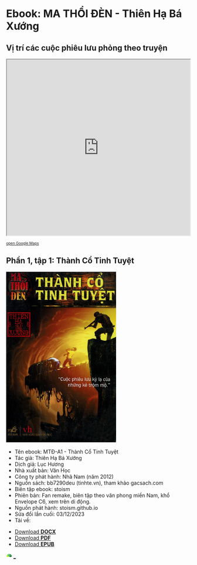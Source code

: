 # Ebook: MA THỔI ĐÈN - Thiên Hạ Bá Xướng

## Vị trí các cuộc phiêu lưu phỏng theo truyện
<iframe src="https://www.google.com/maps/d/u/0/embed?mid=1oB1_Y--YLIn2daILexM39iQUyBsQj50&ehbc=2E312F" width="500" height="480"></iframe>
<p style="font-size:10px;"><a href="https://www.google.com/maps/d/u/0/edit?mid=1oB1_Y--YLIn2daILexM39iQUyBsQj50&usp=sharing" target="_blank" rel="noopener noreferrer">open Google Maps</a></p>


## Phần 1, tập 1: Thành Cổ Tinh Tuyệt
[<img src="/pages/231203/cover_MTD-A1_ThanhCoTinhTuyet.png" alt="book cover" width="300" height="465">](/pages/about.html)

* Tên ebook: MTĐ-A1 - Thành Cổ Tinh Tuyệt
* Tác giả: Thiên Hạ Bá Xướng
* Dịch giả: Lục Hương
* Nhà xuất bản: Văn Học
* Công ty phát hành: Nhã Nam (năm 2012)
* Nguồn sách: bb7290deu (tinhte.vn), tham khảo gacsach.com
* Biên tập ebook: stoism
* Phiên bản: Fan remake, biên tập theo văn phong miền Nam, khổ Envelope C6, xem trên di động.
* Nguồn phát hành: stoism.github.io
* Sửa đổi lần cuối: 03/12/2023
* Tải về:
<ul class="downloads">
 <li><a href="https://mega.nz/file/ApInjCSY#3joCSQ88lEwj1EQVGlbNNKLMu_V7nonlpfaJ4p4TQE4" target="_blank" rel="noopener noreferrer">Download <strong>DOCX</strong></a></li>
 <li><a href="" target="_blank" rel="noopener noreferrer">Download <strong>PDF</strong></a></li>
 <li><a href="" target="_blank" rel="noopener noreferrer">Download <strong>EPUB</strong></a></li>
</ul>




[<img src="/pages/source/logo16.png" width="16">](/pages/about.html) [_](/pages/about.html)
